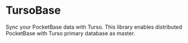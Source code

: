 # TursoBase

Sync your PocketBase data with Turso. This library enables distributed PocketBase with Turso primary database as master.
